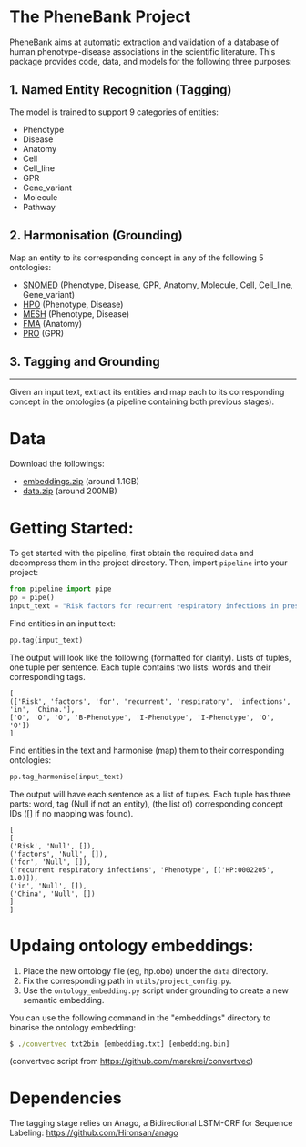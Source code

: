 The PheneBank Project
=====================

PheneBank aims at automatic extraction and validation of a database of human phenotype-disease associations in the
scientific literature. This package provides code, data, and models for the following three purposes:

## 1. Named Entity Recognition (Tagging)
The model is trained to support 9 categories of entities:
* Phenotype
* Disease 
* Anatomy
* Cell
* Cell_line
* GPR
* Gene_variant
* Molecule
* Pathway


## 2. Harmonisation (Grounding)

Map an entity to its corresponding concept in any of the following 5 ontologies:

* [SNOMED](https://www.snomed.org/snomed-ct) (Phenotype, Disease, GPR, Anatomy, Molecule, Cell, Cell_line, Gene_variant)
* [HPO](https://hpo.jax.org/app/) (Phenotype, Disease)
* [MESH](https://www.nlm.nih.gov/mesh/) (Phenotype, Disease)
* [FMA](http://si.washington.edu/projects/fma) (Anatomy)
* [PRO](https://www.ebi.ac.uk/ols/ontologies/pr) (GPR)


## 3. Tagging and Grounding
------------------------

Given an input text, extract its entities and map each to its corresponding concept in the ontologies (a pipeline containing both previous stages).


Data
====
Download the followings:
* [embeddings.zip](http://mws-02485.mws3.csx.cam.ac.uk/embeddings.zip) (around 1.1GB)
* [data.zip](http://mws-02485.mws3.csx.cam.ac.uk/data.zip) (around 200MB)


Getting Started:
================

To get started with the pipeline, first obtain the required ```data``` and decompress them in the project directory.
Then, import ```pipeline``` into your project:

```python
from pipeline import pipe
pp = pipe()
input_text = "Risk factors for recurrent respiratory infections in preschool children in China."
```

Find entities in an input text:
```python
pp.tag(input_text)
```

The output will look like the following (formatted for clarity). Lists of tuples, one tuple per sentence. Each tuple contains two lists: words and their corresponding tags.  
```
[
(['Risk', 'factors', 'for', 'recurrent', 'respiratory', 'infections', 'in', 'China.'],
['O', 'O', 'O', 'B-Phenotype', 'I-Phenotype', 'I-Phenotype', 'O', 'O'])
]
```

Find entities in the text and harmonise (map) them to their corresponding ontologies:

```python
pp.tag_harmonise(input_text)
```

The output will have each sentence as a list of tuples. Each tuple has three parts: word, tag (Null if not an entity), (the list of) corresponding concept IDs ([] if no mapping was found).
```
[
[
('Risk', 'Null', []),
('factors', 'Null', []),
('for', 'Null', []),
('recurrent respiratory infections', 'Phenotype', [('HP:0002205', 1.0)]),
('in', 'Null', []),
('China', 'Null', [])
]
]
```

Updaing ontology embeddings:
============================

1. Place the new ontology file (eg, hp.obo) under the ```data``` directory.
2. Fix the corresponding path in ```utils/project_config.py```.
3. Use the ```ontology_embedding.py``` script under grounding to create a new semantic embedding.

You can use the following command in the "embeddings" directory to binarise the ontology embedding:

```cmd
$ ./convertvec txt2bin [embedding.txt] [embedding.bin]
```

(convertvec script from https://github.com/marekrei/convertvec)


Dependencies
============

The tagging stage relies on Anago, a Bidirectional LSTM-CRF for Sequence Labeling:
https://github.com/Hironsan/anago

